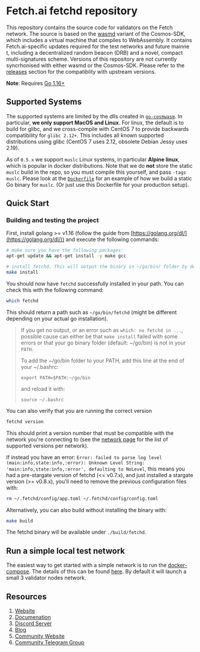 # Fetch.ai fetchd repository

This repository contains the source code for validators on the Fetch network. The source is based on the [wasmd](https://github.com/CosmWasm/wasmd) variant of the Cosmos-SDK, which includes a virtual machine that compiles to WebAssembly. It contains Fetch.ai-specific updates required for the test networks and future mainne
t, including a decentralized random beacon (DRB) and a novel, compact multi-signatures scheme. Versions of this repository are not currently syncrhonised with either wasmd or the Cosmos-SDK. Please refer to the [releases](https://github.com/fetchai/fetchd/releases) section for the compatiblity with upstream versions.

**Note**: Requires [Go 1.16+](https://golang.org/dl/)

## Supported Systems

The supported systems are limited by the dlls created in [`go-cosmwasm`](https://github.com/CosmWasm/go-cosmwasm). In particular, **we only support MacOS and Linux**.
For linux, the default is to build for glibc, and we cross-compile with CentOS 7 to provide
backwards compatibility for `glibc 2.12+`. This includes all known supported distributions
using glibc (CentOS 7 uses 2.12, obsolete Debian Jessy uses 2.19).

As of `0.5.x` we support `muslc` Linux systems, in particular **Alpine linux**,
which is popular in docker distributions. Note that we do **not** store the
static `muslc` build in the repo, so you must compile this yourself, and pass `-tags muslc`.
Please look at the [`Dockerfile`](./Dockerfile) for an example of how we build a static Go
binary for `muslc`. (Or just use this Dockerfile for your production setup).

## Quick Start

### Building and testing the project

First, install golang >= v1.16 (follow the guide from [https://golang.org/dl/](https://golang.org/dl/)) and execute the following commands:

```bash
# make sure you have the following packages:
apt-get update && apt-get install -y make gcc

# install fetchd. This will output the binary in ~/go/bin/ folder by default.
make install
```

You should now have `fetchd` successfully installed in your path. You can check this with the following command:

```bash
which fetchd
```

This should return a path such as `~/go/bin/fetchd` (might be different depending on your actual go installation).

> If you get no output, or an error such as `which: no fetchd in ...`, possible cause can either be that `make install` failed with some errors or that your go binary folder (default: ~/go/bin) is not in your `PATH`.
>
> To add the ~/go/bin folder to your PATH, add this line at the end of your ~/.bashrc:
>```
>export PATH=$PATH:~/go/bin
>```
>
>and reload it with:
>
>```
>source ~/.bashrc
>```

You can also verify that you are running the correct version 

```bash
fetchd version
```

This should print a version number that must be compatible with the network you're connecting to (see the [network page](../networks/) for the list of supported versions per network).

If instead you have an error: `Error: failed to parse log level (main:info,state:info,:error): Unknown Level String: 'main:info,state:info,:error', defaulting to NoLevel`, this means you had a pre-stargate version of fetchd (<= v0.7.x), and just installed a stargate version (>= v0.8.x), you'll need to remove the previous configuration files with:

```bash
rm ~/.fetchd/config/app.toml ~/.fetchd/config/config.toml
```

Alternatively, you can also build without installing the binary with:

```bash
make build
```

The fetchd binary will be available under `./build/fetchd`.

## Run a simple local test network

The easiest way to get started with a simple network is to run the [docker-compose](https://docs.docker.com/compose/). The details of this can be found [here](https://github.com/fetchai/fetchd/blob/master/docker-compose.yml). By default it will launch a small 3 validator nodes network.

## Resources

1. [Website](https://fetch.ai/)
2. [Documenation](https://docs.fetch.ai/ledger_v2/)
3. [Discord Server](https://discord.gg/UDzpBFa)
4. [Blog](https://fetch.ai/blog)
5. [Community Website](https://community.fetch.ai/)
6. [Community Telegram Group](https://t.me/fetch_ai)
